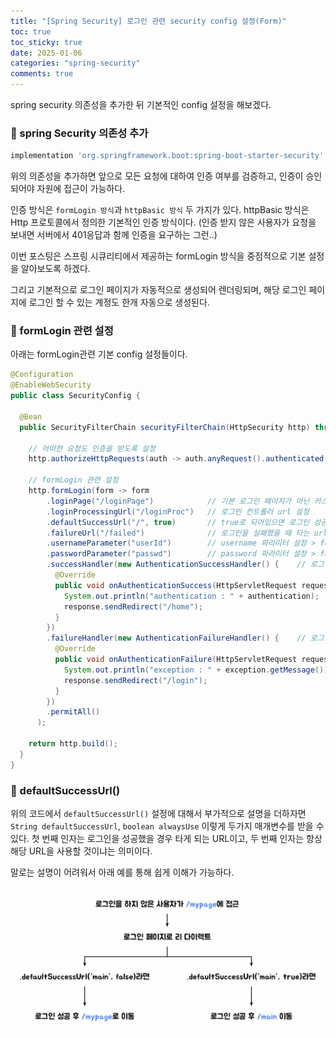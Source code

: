 ```yaml
---
title: "[Spring Security] 로그인 관련 security config 설정(Form)"
toc: true
toc_sticky: true
date: 2025-01-06
categories: "spring-security"
comments: true
---
```


spring security 의존성을 추가한 뒤 기본적인 config 설정을 해보겠다.

### 📌 spring Security 의존성 추가
```groovy
implementation 'org.springframework.boot:spring-boot-starter-security'
```

위의 의존성을 추가하면 앞으로 모든 요청에 대하여 인증 여부를 검증하고, 인증이 승인되어야 자원에 접근이 가능하다.

인증 방식은 `formLogin 방식`과 `httpBasic 방식` 두 가지가 있다. httpBasic 방식은 Http 프로토콜에서 정의한 기본적인 인증 방식이다. (인증 받지 않은 사용자가 요청을 보내면 서버에서 401응답과 함께 인증을 요구하는 그런..)

이번 포스팅은 스프링 시큐리티에서 제공하는 formLogin 방식을 중점적으로 기본 설정을 알아보도록 하겠다.

그리고 기본적으로 로그인 페이지가 자동적으로 생성되어 렌더링되며, 해당 로그인 페이지에 로그인 할 수 있는 계정도 한개 자동으로 생성된다.

### 📌 formLogin 관련 설정
아래는 formLogin관련 기본 config 설정들이다.
```java
@Configuration
@EnableWebSecurity
public class SecurityConfig {

  @Bean
  public SecurityFilterChain securityFilterChain(HttpSecurity http) throws Exception {

    // 어떠한 요청도 인증을 받도록 설정
    http.authorizeHttpRequests(auth -> auth.anyRequest().authenticated());

    // formLogin 관련 설정
    http.formLogin(form -> form
        .loginPage("/loginPage")            // 기본 로그인 페이지가 아닌 커스텀 로그인 페이지 설정
        .loginProcessingUrl("/loginProc")   // 로그인 컨트롤러 url 설정
        .defaultSuccessUrl("/", true)       // true로 되어있으면 로그인 성공 시 무조건 / 경로로 이동 (default : false)
        .failureUrl("/failed")              // 로그인을 실패했을 때 타는 url 설정
        .usernameParameter("userId")        // username 파라미터 설정 > form의 id 태그의 name과 일치 해야한다
        .passwordParameter("passwd")        // password 파라미터 설정 > form의 pw 태그의 name과 일치 해야한다
        .successHandler(new AuthenticationSuccessHandler() {    // 로그인 성공했을 때 실행되는 handler 위에서 설정한 값(ex defulatSuccessUrl..)보다 우선시되서 실행된다.
          @Override
          public void onAuthenticationSuccess(HttpServletRequest request, HttpServletResponse response, Authentication authentication) throws IOException, ServletException {
            System.out.println("authentication : " + authentication);
            response.sendRedirect("/home");
          }
        })
        .failureHandler(new AuthenticationFailureHandler() {    // 로그인 실패했을 때 실행되는 handler 위에서 설정한 값(ex failureUrl..)보다 우선시되서 실행된다.
          @Override
          public void onAuthenticationFailure(HttpServletRequest request, HttpServletResponse response, AuthenticationException exception) throws IOException, ServletException {
            System.out.println("exception : " + exception.getMessage());
            response.sendRedirect("/login");
          }
        })
        .permitAll()
      );

    return http.build();
  }
}
```

### 📌 defaultSuccessUrl()
위의 코드에서 `defaultSuccessUrl()` 설정에 대해서 부가적으로 설명을 더하자면 `String defaultSuccessUrl`, `boolean alwaysUse` 이렇게 두가지 매개변수를 받을 수 있다. 첫 번째 인자는 로그인을 성공했을 경우 타게 되는 URL이고, 두 번째 인자는 항상 해당 URL을 사용할 것이냐는 의미이다.

말로는 설명이 어려워서 아래 예를 통해 쉽게 이해가 가능하다.

<p style="width:100%">
	<img src="/assets/images/tech-stack/spring-security/defaultSuccessUrl.png">
</p>